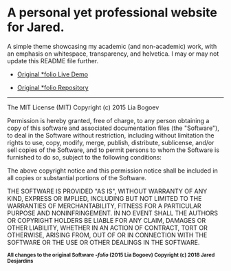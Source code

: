 # A personal yet professional website for Jared.
A simple theme showcasing my academic (and non-academic) work, with an emphasis on whitespace, transparency, and helvetica. I may or may not update this README file further.

- <a href="http://liabogoev.com/-folio">Original *folio Live Demo</a>

- <a href="https://github.com/bogoli/-folio">Original *folio Repository</a>

<hr/>

The MIT License (MIT)
Copyright (c) 2015 Lia Bogoev

Permission is hereby granted, free of charge, to any person obtaining a copy of this software and associated documentation files (the "Software"), to deal in the Software without restriction, including without limitation the rights to use, copy, modify, merge, publish, distribute, sublicense, and/or sell copies of the Software, and to permit persons to whom the Software is furnished to do so, subject to the following conditions:

The above copyright notice and this permission notice shall be included in all copies or substantial portions of the Software.

THE SOFTWARE IS PROVIDED "AS IS", WITHOUT WARRANTY OF ANY KIND, EXPRESS OR IMPLIED, INCLUDING BUT NOT LIMITED TO THE WARRANTIES OF MERCHANTABILITY, FITNESS FOR A PARTICULAR PURPOSE AND NONINFRINGEMENT. IN NO EVENT SHALL THE AUTHORS OR COPYRIGHT HOLDERS BE LIABLE FOR ANY CLAIM, DAMAGES OR OTHER LIABILITY, WHETHER IN AN ACTION OF CONTRACT, TORT OR OTHERWISE, ARISING FROM, OUT OF OR IN CONNECTION WITH THE SOFTWARE OR THE USE OR OTHER DEALINGS IN THE SOFTWARE.

<sub>**All changes to the original Software *-folio* (2015 Lia Bogoev) Copyright (c) 2018 Jared Desjardins**</sub>
